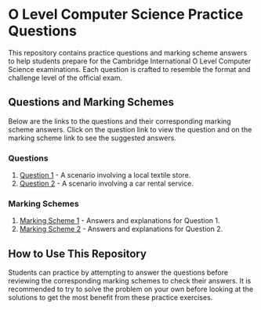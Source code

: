 # O Level Computer Science Practice Questions

This repository contains practice questions and marking scheme answers to help students prepare for the Cambridge International O Level Computer Science examinations. Each question is crafted to resemble the format and challenge level of the official exam.

## Questions and Marking Schemes

Below are the links to the questions and their corresponding marking scheme answers. Click on the question link to view the question and on the marking scheme link to see the suggested answers.

### Questions

1. [Question 1](https://github.com/vindiw/2210-sample-questions/blob/main/q1.md) - A scenario involving a local textile store.
2. [Question 2](https://github.com/vindiw/2210-sample-questions/blob/main/q2.md) - A scenario involving a car rental service.

### Marking Schemes

1. [Marking Scheme 1](https://github.com/vindiw/2210-sample-questions/blob/main/ms1.md) - Answers and explanations for Question 1.
2. [Marking Scheme 2](https://github.com/vindiw/2210-sample-questions/blob/main/ms2.md) - Answers and explanations for Question 2.

## How to Use This Repository

Students can practice by attempting to answer the questions before reviewing the corresponding marking schemes to check their answers. It is recommended to try to solve the problem on your own before looking at the solutions to get the most benefit from these practice exercises.
